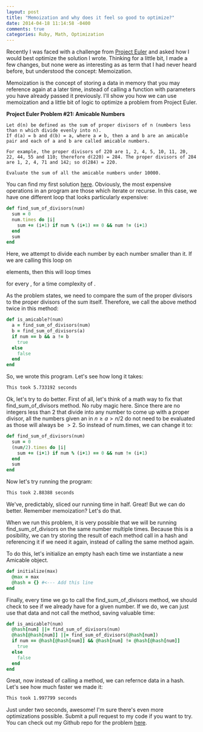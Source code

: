 ```yaml
---
layout: post
title: "Memoization and why does it feel so good to optimize?"
date: 2014-04-18 11:14:58 -0400
comments: true
categories: Ruby, Math, Optimization
---
```

Recently I was faced with a challenge from <a href="http://projecteuler.net/">Project Euler</a> and asked how I would
best optimize the solution I wrote.  Thinking for a little bit, I made a few changes, but none were as interesting as
as term that I had never heard before, but understood the concept: Memoization.

Memoization is the concept of storing a data in memory that you may reference again at a later time, instead of
calling a function with parameters you have already passed it previously.  I'll show you how we can use memoization
and a little bit of logic to optimize a problem from Project Euler.

<strong>Project Euler Problem #21: Amicable Numbers</strong>

```
Let d(n) be defined as the sum of proper divisors of n (numbers less than n which divide evenly into n).
If d(a) = b and d(b) = a, where a ≠ b, then a and b are an amicable pair and each of a and b are called amicable numbers.

For example, the proper divisors of 220 are 1, 2, 4, 5, 10, 11, 20, 22, 44, 55 and 110; therefore d(220) = 284. The proper divisors of 284 are 1, 2, 4, 71 and 142; so d(284) = 220.

Evaluate the sum of all the amicable numbers under 10000.
```

You can find my first solution <a href="https://github.com/caguthrie/pe21/blob/master/amicable.rb">here</a>.  Obviously,
the most expensive operations in an program are those which iterate or recurse.  In this case, we have one different
loop that looks particularly expensive:

```ruby
def find_sum_of_divisors(num)
  sum = 0
  num.times do |i|
    sum += (i+1) if num % (i+1) == 0 && num != (i+1)
  end
  sum
end
```

Here, we attempt to divide each number by each number smaller than it.  If we are calling this loop on
<script type="math/tex">n</script> elements, then this will loop <script type="math/tex">t</script> times
for every <script type="math/tex">n_t</script>, for a time complexity of <script type="math/tex">O(n^2)</script>.  

As the problem states, we need to compare the sum of the proper divisors to the proper divisors of the sum itself.
Therefore, we call the above method twice in this method:

```ruby
def is_amicable?(num)
  a = find_sum_of_divisors(num)
  b = find_sum_of_divisors(a)
  if num == b && a != b
    true
  else
    false
  end
end
```

So, we wrote this program.  Let's see how long it takes:

```bash
This took 5.733192 seconds
```

Ok, let's try to do better.  First of all, let's think of a math way to fix that find_sum_of_divisors method. No ruby
magic here.  Since there are no integers less than 2 that divide into any number to come up with a proper divisor, all
the numbers <script type="math/tex">a</script> given an <script type="math/tex">n</script> in 
$n\ge a\gt n/2$ do not need to be evaluated as those <script type="math/tex">a/n</script> will
always be $\gt2$.  So instead of num.times, we can change it to:

```ruby
def find_sum_of_divisors(num)
  sum = 0
  (num/2).times do |i|
    sum += (i+1) if num % (i+1) == 0 && num != (i+1)
  end
  sum
end
```

Now let's try running the program:

```bash
This took 2.88388 seconds
```

We've, predictably, sliced our running time in half.  Great!  But we can do better.  Remember memoization?  Let's do
that.

When we run this problem, it is very possible that we will be running find_sum_of_divisors on the same number multiple
times.  Because this is a posibility, we can try storing the result of each method call in a hash and referencing
it if we need it again, instead of calling the same method again.

To do this, let's initialize an empty hash each time we instantiate a new Amicable object.

```ruby
def initialize(max)
  @max = max
  @hash = {} #<--- Add this line
end
```

Finally, every time we go to call the find_sum_of_divisors method, we should check to see if we already have for a
given number.  If we do, we can just use that data and not call the method, saving valuable time:

```ruby
def is_amicable?(num)
  @hash[num] ||= find_sum_of_divisors(num)
  @hash[@hash[num]] ||= find_sum_of_divisors(@hash[num])
  if num == @hash[@hash[num]] && @hash[num] != @hash[@hash[num]]
    true
  else
    false
  end
end
```

Great, now instead of calling a method, we can refernce data in a hash.  Let's see how much faster we made it:

```bash
This took 1.997799 seconds
```

Just under two seconds, awesome!  I'm sure there's even more optimizations possible.  Submit a pull request to my code
if you want to try.  You can check out my Github repo for the problem <a href="https://github.com/caguthrie/pe21">
here</a>.



